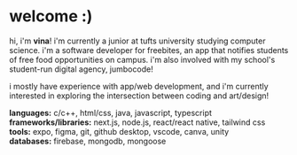 <h1> welcome :) </h1>

<!-- <table>
  <tr>
    <td>
      <img src="./vina-avatar.png" alt="vina's avatar" width="200" style="border-radius: 8px;" />
    </td>
    <td>
      hi, i'm <strong>vina</strong>! 
    </td>
  </tr>
</table>
-->

hi, i'm <strong>vina</strong>! i'm currently a junior at tufts university studying computer science. i'm a software developer for freebites, an app that notifies students of free food opportunities on campus. i'm also involved with my school's student-run digital agency, jumbocode!

i mostly have experience with app/web development, and i'm currently interested in exploring the intersection between coding and art/design!

<div style="display: flex; flex-direction: row; align-items: flex-start; gap: 20px; flex-wrap: wrap">
  <div>
    <b>languages:</b> c/c++, html/css, java, javascript, typescript <br>
    <b>frameworks/libraries:</b> next.js, node.js, react/react native, tailwind css <br>
    <b>tools:</b> expo, figma, git, github desktop, vscode, canva, unity <br>
    <b>databases:</b> firebase, mongodb, mongoose
  </div>
</div>
